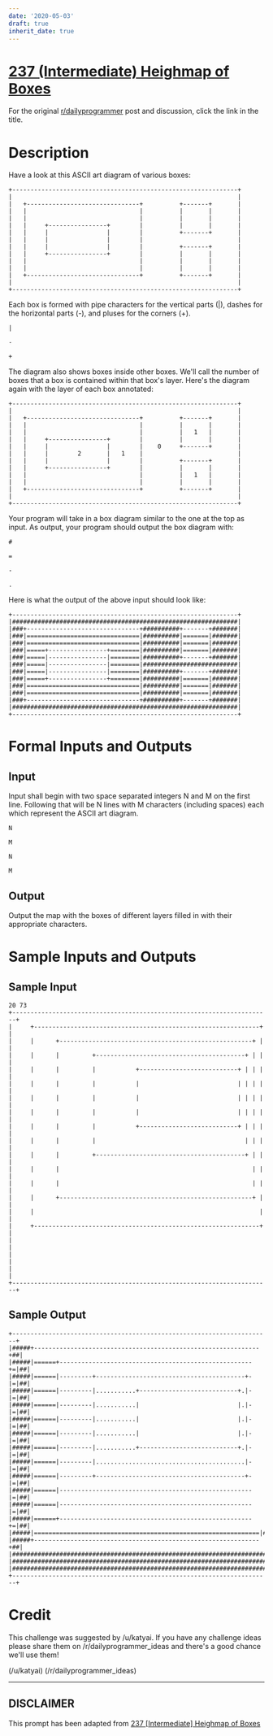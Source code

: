 ```yaml
---
date: '2020-05-03'
draft: true
inherit_date: true
---
```


# [237 (Intermediate) Heighmap of Boxes](https://www.reddit.com/r/dailyprogrammer/comments/3pnd3t/20151021_challenge_237_intermediate_heighmap_of/)

For the original [r/dailyprogrammer](https://www.reddit.com/r/dailyprogrammer/) post and discussion, click the link in the title.

# Description
Have a look at this ASCII art diagram of various boxes:


```
+--------------------------------------------------------------+
|                                                              |
|   +-------------------------------+          +-------+       |
|   |                               |          |       |       |
|   |                               |          |       |       |
|   |     +----------------+        |          |       |       |
|   |     |                |        |          +-------+       |
|   |     |                |        |                          |
|   |     |                |        |          +-------+       |
|   |     +----------------+        |          |       |       |
|   |                               |          |       |       |
|   |                               |          |       |       |
|   +-------------------------------+          +-------+       |
|                                                              |
+--------------------------------------------------------------+
```
Each box is formed with pipe characters for the vertical parts (|), dashes for the horizontal parts (-), and pluses for the corners (+).


```
|
```

```
-
```

```
+
```
The diagram also shows boxes inside other boxes. We'll call the number of boxes that a box is contained within that box's layer. Here's the diagram again with the layer of each box annotated:


```
+--------------------------------------------------------------+
|                                                              |
|   +-------------------------------+          +-------+       |
|   |                               |          |       |       |
|   |                               |          |   1   |       |
|   |     +----------------+        |          |       |       |
|   |     |                |        |    0     +-------+       |
|   |     |        2       |   1    |                          |
|   |     |                |        |          +-------+       |
|   |     +----------------+        |          |       |       |
|   |                               |          |   1   |       |
|   |                               |          |       |       |
|   +-------------------------------+          +-------+       |
|                                                              |
+--------------------------------------------------------------+
```
Your program will take in a box diagram similar to the one at the top as input. As output, your program should output the box diagram with:


```
#
```

```
=
```

```
-
```

```
.
```
Here is what the output of the above input should look like:


```
+--------------------------------------------------------------+
|##############################################################|
|###+-------------------------------+##########+-------+#######|
|###|===============================|##########|=======|#######|
|###|===============================|##########|=======|#######|
|###|=====+----------------+========|##########|=======|#######|
|###|=====|----------------|========|##########+-------+#######|
|###|=====|----------------|========|##########################|
|###|=====|----------------|========|##########+-------+#######|
|###|=====+----------------+========|##########|=======|#######|
|###|===============================|##########|=======|#######|
|###|===============================|##########|=======|#######|
|###+-------------------------------+##########+-------+#######|
|##############################################################|
+--------------------------------------------------------------+
```
# Formal Inputs and Outputs
## Input
Input shall begin with two space separated integers N and M on the first line. Following that will be N lines with M characters (including spaces) each which represent the ASCII art diagram.


```
N
```

```
M
```

```
N
```

```
M
```
## Output
Output the map with the boxes of different layers filled in with their appropriate characters.

# Sample Inputs and Outputs
## Sample Input

```
20 73
+-----------------------------------------------------------------------+
|     +--------------------------------------------------------------+  |
|     |      +-----------------------------------------------------+ |  |
|     |      |         +-----------------------------------------+ | |  |
|     |      |         |           +---------------------------+ | | |  |
|     |      |         |           |                           | | | |  |
|     |      |         |           |                           | | | |  |
|     |      |         |           |                           | | | |  |
|     |      |         |           +---------------------------+ | | |  |
|     |      |         |                                         | | |  |
|     |      |         +-----------------------------------------+ | |  |
|     |      |                                                     | |  |
|     |      |                                                     | |  |
|     |      +-----------------------------------------------------+ |  |
|     |                                                              |  |
|     +--------------------------------------------------------------+  |
|                                                                       |
|                                                                       |
|                                                                       |
+-----------------------------------------------------------------------+
```
## Sample Output

```
+-----------------------------------------------------------------------+
|#####+--------------------------------------------------------------+##|
|#####|======+-----------------------------------------------------+=|##|
|#####|======|---------+-----------------------------------------+-|=|##|
|#####|======|---------|...........+---------------------------+.|-|=|##|
|#####|======|---------|...........|                           |.|-|=|##|
|#####|======|---------|...........|                           |.|-|=|##|
|#####|======|---------|...........|                           |.|-|=|##|
|#####|======|---------|...........+---------------------------+.|-|=|##|
|#####|======|---------|.........................................|-|=|##|
|#####|======|---------+-----------------------------------------+-|=|##|
|#####|======|-----------------------------------------------------|=|##|
|#####|======|-----------------------------------------------------|=|##|
|#####|======+-----------------------------------------------------+=|##|
|#####|==============================================================|##|
|#####+--------------------------------------------------------------+##|
|#######################################################################|
|#######################################################################|
|#######################################################################|
+-----------------------------------------------------------------------+
```
# Credit
This challenge was suggested by /u/katyai. If you have any challenge ideas please share them on /r/dailyprogrammer_ideas and there's a good chance we'll use them!

(/u/katyai)
(/r/dailyprogrammer_ideas)

----
## **DISCLAIMER**
This prompt has been adapted from [237 [Intermediate] Heighmap of Boxes](https://www.reddit.com/r/dailyprogrammer/comments/3pnd3t/20151021_challenge_237_intermediate_heighmap_of/
)
